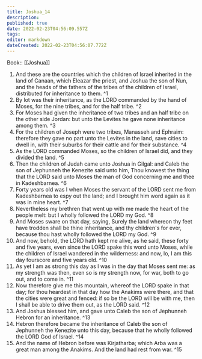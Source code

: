```yaml
---
title: Joshua_14
description: 
published: true
date: 2022-02-23T04:56:09.557Z
tags: 
editor: markdown
dateCreated: 2022-02-23T04:56:07.772Z
---
```


 Book:: [[Joshua]]
 1. And these are the countries which the children of Israel inherited in the land of Canaan, which Eleazar the priest, and Joshua the son of Nun, and the heads of the fathers of the tribes of the children of Israel, distributed for inheritance to them. ^1
 2. By lot was their inheritance, as the LORD commanded by the hand of Moses, for the nine tribes, and for the half tribe. ^2
 3. For Moses had given the inheritance of two tribes and an half tribe on the other side Jordan: but unto the Levites he gave none inheritance among them. ^3
 4. For the children of Joseph were two tribes, Manasseh and Ephraim: therefore they gave no part unto the Levites in the land, save cities to dwell in, with their suburbs for their cattle and for their substance. ^4
 5. As the LORD commanded Moses, so the children of Israel did, and they divided the land. ^5
 6. Then the children of Judah came unto Joshua in Gilgal: and Caleb the son of Jephunneh the Kenezite said unto him, Thou knowest the thing that the LORD said unto Moses the man of God concerning me and thee in Kadeshbarnea. ^6
 7. Forty years old was I when Moses the servant of the LORD sent me from Kadeshbarnea to espy out the land; and I brought him word again as it was in mine heart. ^7
 8. Nevertheless my brethren that went up with me made the heart of the people melt: but I wholly followed the LORD my God. ^8
 9. And Moses sware on that day, saying, Surely the land whereon thy feet have trodden shall be thine inheritance, and thy children's for ever, because thou hast wholly followed the LORD my God. ^9
 10. And now, behold, the LORD hath kept me alive, as he said, these forty and five years, even since the LORD spake this word unto Moses, while the children of Israel wandered in the wilderness: and now, lo, I am this day fourscore and five years old. ^10
 11. As yet I am as strong this day as I was in the day that Moses sent me: as my strength was then, even so is my strength now, for war, both to go out, and to come in. ^11
 12. Now therefore give me this mountain, whereof the LORD spake in that day; for thou heardest in that day how the Anakims were there, and that the cities were great and fenced: if so be the LORD will be with me, then I shall be able to drive them out, as the LORD said. ^12
 13. And Joshua blessed him, and gave unto Caleb the son of Jephunneh Hebron for an inheritance. ^13
 14. Hebron therefore became the inheritance of Caleb the son of Jephunneh the Kenezite unto this day, because that he wholly followed the LORD God of Israel. ^14
 15. And the name of Hebron before was Kirjatharba; which Arba was a great man among the Anakims. And the land had rest from war. ^15
